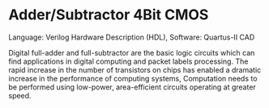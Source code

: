 # Adder/Subtractor 4Bit CMOS

Language: Verilog Hardware Description (HDL),
Software:  Quartus-II CAD

Digital full-adder and full-subtractor are the basic logic circuits which can find applications in digital computing and packet labels processing. The rapid increase in the number of transistors on chips has enabled a dramatic increase in the performance of computing systems, Computation needs to be performed using low-power, area-efficient circuits operating at greater speed. 
